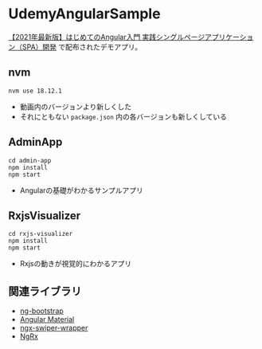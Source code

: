 # UdemyAngularSample
[【2021年最新版】はじめてのAngular入門 実践シングルページアプリケーション（SPA）開発](https://www.udemy.com/course/angular-ja/) で配布されたデモアプリ。

## nvm
```
nvm use 18.12.1
```
- 動画内のバージョンより新しくした
- それにともない `package.json` 内の各バージョンも新しくしている

## AdminApp
```
cd admin-app
npm install
npm start
```
- Angularの基礎がわかるサンプルアプリ

## RxjsVisualizer
```
cd rxjs-visualizer
npm install
npm start
```
- Rxjsの動きが視覚的にわかるアプリ

## 関連ライブラリ
- [ng-bootstrap](https://ng-bootstrap.github.io/#/home)
- [Angular Material](https://material.angular.io/)
- [ngx-swiper-wrapper](https://github.com/zefoy/ngx-swiper-wrapper)
- [NgRx](https://ngrx.io/)
